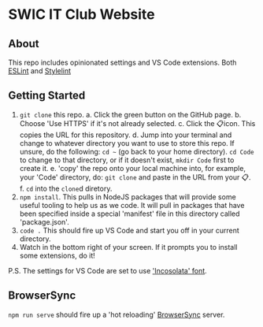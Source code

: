 # SWIC IT Club Website

## About

This repo includes opinionated settings and VS Code extensions. Both [ESLint](eslint.org) and [Stylelint](stylelint.io.)

## Getting Started

1. `git clone` this repo.
   a. Click the green button on the GitHub page.
   b. Choose 'Use HTTPS' if it's not already selected.
   c. Click the 📋icon. This copies the URL for this repository.
   d. Jump into your terminal and change to whatever directory you want to use to store this repo. If unsure, do the following: `cd ~` (go back to your home directory). `cd Code` to change to that directory, or if it doesn't exist, `mkdir Code` first to create it.
   e. 'copy' the repo onto your local machine into, for example, your 'Code' directory, do: `git clone` and paste in the URL from your 📋.
   f. `cd` into the `clone`d diretory.
2. `npm install`. This pulls in NodeJS packages that will provide some useful tooling to help us as we code. It will pull in packages that have been specified inside a special 'manifest' file in this directory called 'package.json'.
3. `code .` This should fire up VS Code and start you off in your current directory.
4. Watch in the bottom right of your screen. If it prompts you to install some extensions, do it!

P.S. The settings for VS Code are set to use ['Incosolata' font](https://fonts.google.com/specimen/Inconsolata?selection.family=Inconsolatad).

## BrowserSync

`npm run serve` should fire up a 'hot reloading' [BrowserSync](https://browsersync.io/) server.
